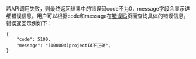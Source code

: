 若API调用失败，则最终返回结果中的错误码code不为0，message字段会显示详细错误信息。用户可以根据code和message在[错误码](/doc/api/372/错误码)页面查询具体的错误信息。
错误返回示例如下：

```
{
    "code": 5100,
    "message": "(100004)projectId不正确",
}
```